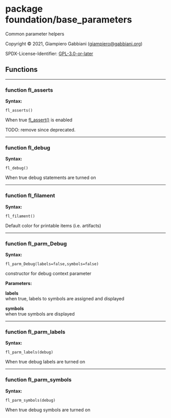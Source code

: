 # package foundation/base_parameters

Common parameter helpers

Copyright © 2021, Giampiero Gabbiani (giampiero@gabbiani.org)

SPDX-License-Identifier: [GPL-3.0-or-later](https://spdx.org/licenses/GPL-3.0-or-later.html)


## Functions

---

### function fl_asserts

__Syntax:__

```text
fl_asserts()
```

When true [fl_assert()](defs.md#function-fl_assert) is enabled

TODO: remove since deprecated.


---

### function fl_debug

__Syntax:__

```text
fl_debug()
```

When true debug statements are turned on

---

### function fl_filament

__Syntax:__

```text
fl_filament()
```

Default color for printable items (i.e. artifacts)

---

### function fl_parm_Debug

__Syntax:__

```text
fl_parm_Debug(labels=false,symbols=false)
```

constructor for debug context parameter

__Parameters:__

__labels__  
when true, labels to symbols are assigned and displayed

__symbols__  
when true symbols are displayed


---

### function fl_parm_labels

__Syntax:__

```text
fl_parm_labels(debug)
```

When true debug labels are turned on

---

### function fl_parm_symbols

__Syntax:__

```text
fl_parm_symbols(debug)
```

When true debug symbols are turned on

